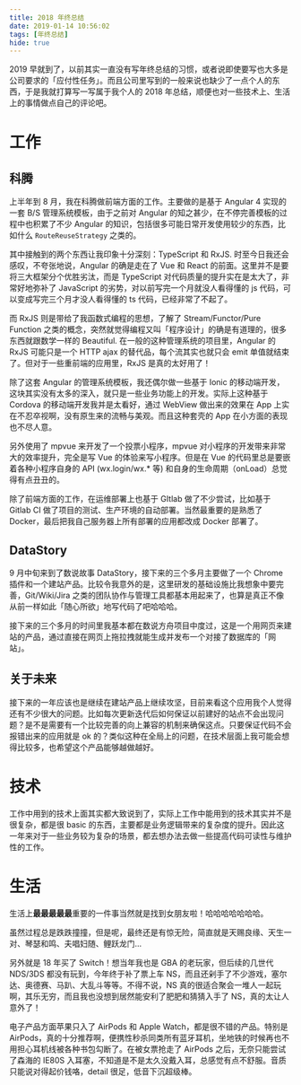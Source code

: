 ```yaml
---
title: 2018 年终总结
date: 2019-01-14 10:56:02
tags: [年终总结]
hide: true
---
```


2019 早就到了，以前其实一直没有写年终总结的习惯，或者说即使要写也大多是公司要求的「应付性任务」。而且公司里写到的一般来说也缺少了一点个人的东西，于是我就打算写一写属于我个人的 2018 年总结，顺便也对一些技术上、生活上的事情做点自己的评论吧。

<!-- more -->

# 工作

## 科腾

上半年到 8 月，我在科腾做前端方面的工作。主要做的是基于 Angular 4 实现的一套 B/S 管理系统模板，由于之前对 Angular 的知之甚少，在不停完善模板的过程中也积累了不少 Angular 的知识，包括很多可能日常开发使用较少的东西，比如什么 `RouteReuseStrategy` 之类的。

其中接触到的两个东西让我印象十分深刻：TypeScript 和 RxJS. 时至今日我还会感叹，不夸张地说，Angular 的确是走在了 Vue 和 React 的前面。这里并不是要将三大框架分个优胜劣汰，而是 TypeScript 对代码质量的提升实在是太大了，非常好地弥补了 JavaScript 的劣势，对以前写完一个月就没人看得懂的 js 代码，可以变成写完三个月才没人看得懂的 ts 代码，已经非常了不起了。

而 RxJS 则是带给了我函数式编程的思想，了解了 Stream/Functor/Pure Function 之类的概念，突然就觉得编程又叫「程序设计」的确是有道理的，很多东西就跟数学一样的 Beautiful. 在一般的这种管理系统的项目里，Angular 的 RxJS 可能只是一个 HTTP ajax 的替代品，每个流其实也就只会 emit 单值就结束了。但对于一些重前端的应用里，RxJS 是真的太好用了！

除了这套 Angular 的管理系统模板，我还偶尔做一些基于 Ionic 的移动端开发，这块其实没有太多的深入，就只是一些业务功能上的开发。实际上这种基于 Cordova 的移动端开发我并是太看好，通过 WebView 做出来的效果在 App 上实在不忍卒视啊，没有原生来的流畅与美观。而且这种套壳的 App 在小方面的表现也不尽人意。

另外使用了 mpvue 来开发了一个投票小程序，mpvue 对小程序的开发带来非常大的效率提升，完全是写 Vue 的体验来写小程序。但是在 Vue 的代码里总是要嵌着各种小程序自身的 API (wx.login/wx.* 等) 和自身的生命周期（onLoad）总觉得有点丑丑的。

除了前端方面的工作，在运维部署上也基于 GItlab 做了不少尝试，比如基于 Gitlab CI 做了项目的测试、生产环境的自动部署。当然最重要的是熟悉了 Docker，最后把我自己服务器上所有部署的应用都改成 Docker 部署了。

## DataStory

9 月中旬来到了数说故事 DataStory，接下来的三个多月主要做了一个 Chrome 插件和一个建站产品。比较令我意外的是，这里研发的基础设施比我想象中要完善，Git/Wiki/Jira 之类的团队协作与管理工具都基本用起来了，也算是真正不像从前一样如此「随心所欲」地写代码了吧哈哈哈。

接下来的三个多月的时间里我基本都在数说方舟项目中度过，这是一个用网页来建站的产品，通过直接在网页上拖拉拽就能生成并发布一个对接了数据库的「网站」。

## 关于未来

接下来的一年应该也是继续在建站产品上继续攻坚，目前来看这个应用我个人觉得还有不少很大的问题。比如每次更新迭代后如何保证以前建好的站点不会出现问题？是不是需要有一个比较完善的向上兼容的机制来确保这点。只要保证代码不会报错出来的应用就是 ok 的？类似这种在全局上的问题，在技术层面上我可能会想得比较多，也希望这个产品能够越做越好。

# 技术

工作中用到的技术上面其实都大致说到了，实际上工作中能用到的技术其实并不是很复杂，都是很 basic 的东西，主要都是业务逻辑带来的复杂度的提升。因此这一年来对于一些业务较为复杂的场景，都去想办法去做一些提高代码可读性与维护性的工作。

# 生活

生活上**最最最最最**重要的一件事当然就是找到女朋友啦！哈哈哈哈哈哈哈。

虽然过程总是跌跌撞撞，但是呢，最终还是有惊无险，简直就是天赐良缘、天生一对、琴瑟和鸣、夫唱妇随、鲤跃龙门...

另外就是 18 年买了 Switch！想当年我也是 GBA 的老玩家，但后续的几世代 NDS/3DS 都没有玩到，今年终于补了票上车 NS，而且还剁手了不少游戏，塞尔达、奥德赛、马趴、大乱斗等等。不得不说，NS 真的很适合聚会一堆人一起玩啊，其乐无穷，而且我也没想到居然能安利了肥肥和猜猜入手了 NS，真的太让人意外了！

电子产品方面苹果只入了 AirPods 和 Apple Watch，都是很不错的产品。特别是 AirPods，真的十分推荐啊，便携性秒杀同类所有蓝牙耳机，坐地铁的时候再也不用担心耳机线被各种书包勾断了。在被女票抢走了 AirPods 之后，无奈只能尝试了森海的 IE80S 入耳塞，不知道是不是太久没戴入耳，总感觉有点不舒服。音质只能说对得起价钱咯，detail 很足，低音下沉超级棒。

